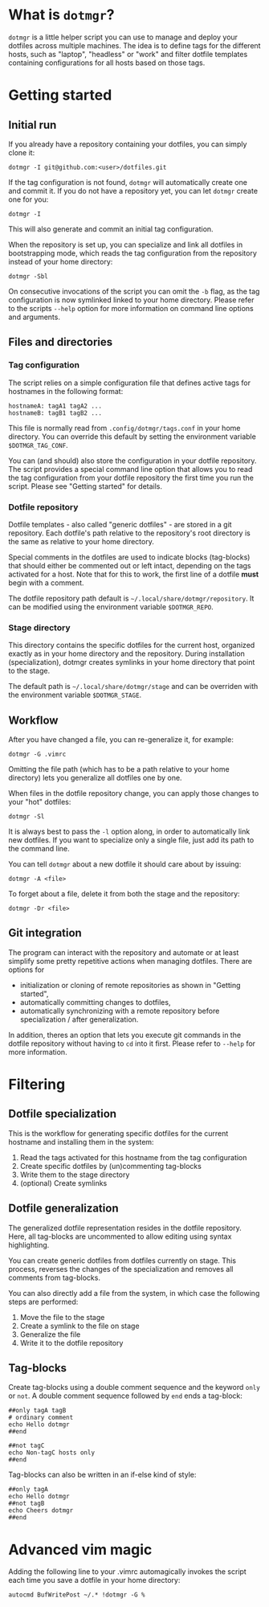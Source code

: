 # What is `dotmgr`?
`dotmgr` is a little helper script you can use to manage and deploy your dotfiles across multiple
machines. The idea is to define tags for the different hosts, such as "laptop", "headless" or "work"
and filter dotfile templates containing configurations for all hosts based on those tags.

# Getting started
## Initial run
If you already have a repository containing your dotfiles, you can simply clone it:
```
dotmgr -I git@github.com:<user>/dotfiles.git
```

If the tag configuration is not found, `dotmgr` will automatically create one and commit it.
If you do not have a repository yet, you can let `dotmgr` create one for you:
```
dotmgr -I
```

This will also generate and commit an initial tag configuration.

When the repository is set up, you can specialize and link all dotfiles in bootstrapping mode, which
reads the tag configuration from the repository instead of your home directory:
```
dotmgr -Sbl
```

On consecutive invocations of the script you can omit the `-b` flag, as the tag configuration is now
symlinked linked to your home directory. Please refer to the scripts `--help` option for more
information on command line options and arguments.

## Files and directories
### Tag configuration
The script relies on a simple configuration file that defines active tags for hostnames in the
following format:
```
hostnameA: tagA1 tagA2 ...
hostnameB: tagB1 tagB2 ...
```
This file is normally read from `.config/dotmgr/tags.conf` in your home directory. You can
override this default by setting the environment variable `$DOTMGR_TAG_CONF`.

You can (and should) also store the configuration in your dotfile repository. The script provides a
special command line option that allows you to read the tag configuration from your dotfile
repository the first time you run the script. Please see "Getting started" for details.

### Dotfile repository
Dotfile templates - also called "generic dotfiles" - are stored in a git repository. Each dotfile's
path relative to the repository's root directory is the same as relative to your home directory.

Special comments in the dotfiles are used to indicate blocks (tag-blocks) that should either be
commented out or left intact, depending on the tags activated for a host. Note that for this to
work, the first line of a dotfile **must** begin with a comment.

The dotfile repository path default is `~/.local/share/dotmgr/repository`. It can be modified using
the environment variable `$DOTMGR_REPO`.

### Stage directory
This directory contains the specific dotfiles for the current host, organized exactly as in your
home directory and the repository. During installation (specialization), dotmgr creates symlinks in
your home directory that point to the stage.

The default path is `~/.local/share/dotmgr/stage` and can be overriden with the environment
variable `$DOTMGR_STAGE`.

## Workflow
After you have changed a file, you can re-generalize it, for example:
```
dotmgr -G .vimrc
```
Omitting the file path (which has to be a path relative to your home directory) lets you generalize
all dotfiles one by one.

When files in the dotfile repository change, you can apply those changes to your "hot" dotfiles:
```
dotmgr -Sl
```
It is always best to pass the `-l` option along, in order to automatically link new dotfiles. If
you want to specialize only a single file, just add its path to the command line.

You can tell `dotmgr` about a new dotfile it should care about by issuing:
```
dotmgr -A <file>
```
To forget about a file, delete it from both the stage and the repository:
```
dotmgr -Dr <file>
```

## Git integration
The program can interact with the repository and automate or at least simplify some pretty
repetitive actions when managing dotfiles. There are options for
* initialization or cloning of remote repositories as shown in "Getting started",
* automatically committing changes to dotfiles,
* automatically synchronizing with a remote repository before specialization / after generalization.

In addition, theres an option that lets you execute git commands in the dotfile repository without
having to `cd` into it first. Please refer to `--help` for more information.

# Filtering
## Dotfile specialization
This is the workflow for generating specific dotfiles for the current hostname and installing them
in the system:

1. Read the tags activated for this hostname from the tag configuration
2. Create specific dotfiles by (un)commenting tag-blocks
3. Write them to the stage directory
4. (optional) Create symlinks

## Dotfile generalization
The generalized dotfile representation resides in the dotfile repository. Here, all tag-blocks are
uncommented to allow editing using syntax highlighting.

You can create generic dotfiles from dotfiles currently on stage. This process, reverses the changes
of the specialization and removes all comments from tag-blocks.

You can also directly add a file from the system, in which case the following steps are performed:

1. Move the file to the stage
2. Create a symlink to the file on stage
3. Generalize the file
4. Write it to the dotfile repository

## Tag-blocks
Create tag-blocks using a double comment sequence and the keyword `only` or `not`. A double comment
sequence followed by `end` ends a tag-block:
```
##only tagA tagB
# ordinary comment
echo Hello dotmgr
##end

##not tagC
echo Non-tagC hosts only
##end
```

Tag-blocks can also be written in an if-else kind of style:
```
##only tagA
echo Hello dotmgr
##not tagB
echo Cheers dotmgr
##end
```

# Advanced vim magic
Adding the following line to your .vimrc automagically invokes the script each time you save a
dotfile in your home directory:
```
autocmd BufWritePost ~/.* !dotmgr -G %
```
